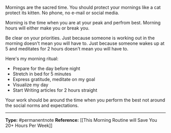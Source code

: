 Mornings are the sacred time. You should protect your mornings like a cat protect its kitten. No phone, no e-mail or social media. 

Morning is the time when you are at your peak and perfrom best. Morning hours will either make you or break you.

Be clear on your priorities. Just because someone is working out in the morning doesn't mean you will have to. Just because someone wakes up at 5 and meditates for 2 hours doesn't mean you will have to. 

Here's my morning ritual:
- Prepare for the day before night
- Stretch in bed for 5 minutes
- Express gratitude, meditate on my goal
- Visualize my day
- Start Writing articles for 2 hours straight

Your work should be around the time when you perform the best not around the social norms and expectations.


----
**Type:** #permanentnote 
**Reference:** [[This Morning Routine will Save You 20+ Hours Per Week]]

